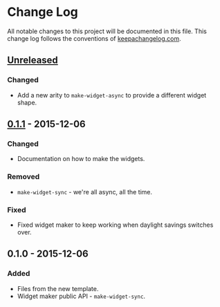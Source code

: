 # Change Log
All notable changes to this project will be documented in this file. This change log follows the conventions of [keepachangelog.com](http://keepachangelog.com/).

## [Unreleased][unreleased]
### Changed
- Add a new arity to `make-widget-async` to provide a different widget shape.

## [0.1.1] - 2015-12-06
### Changed
- Documentation on how to make the widgets.

### Removed
- `make-widget-sync` - we're all async, all the time.

### Fixed
- Fixed widget maker to keep working when daylight savings switches over.

## 0.1.0 - 2015-12-06
### Added
- Files from the new template.
- Widget maker public API - `make-widget-sync`.

[unreleased]: https://github.com/your-name/overtone-scratch/compare/0.1.1...HEAD
[0.1.1]: https://github.com/your-name/overtone-scratch/compare/0.1.0...0.1.1

